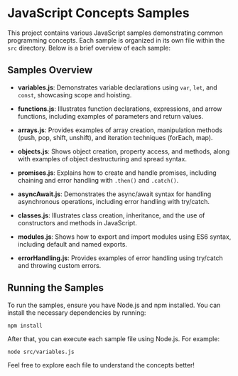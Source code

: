 # JavaScript Concepts Samples

This project contains various JavaScript samples demonstrating common programming concepts. Each sample is organized in its own file within the `src` directory. Below is a brief overview of each sample:

## Samples Overview

- **variables.js**: Demonstrates variable declarations using `var`, `let`, and `const`, showcasing scope and hoisting.
  
- **functions.js**: Illustrates function declarations, expressions, and arrow functions, including examples of parameters and return values.
  
- **arrays.js**: Provides examples of array creation, manipulation methods (push, pop, shift, unshift), and iteration techniques (forEach, map).
  
- **objects.js**: Shows object creation, property access, and methods, along with examples of object destructuring and spread syntax.
  
- **promises.js**: Explains how to create and handle promises, including chaining and error handling with `.then()` and `.catch()`.
  
- **asyncAwait.js**: Demonstrates the async/await syntax for handling asynchronous operations, including error handling with try/catch.
  
- **classes.js**: Illustrates class creation, inheritance, and the use of constructors and methods in JavaScript.
  
- **modules.js**: Shows how to export and import modules using ES6 syntax, including default and named exports.
  
- **errorHandling.js**: Provides examples of error handling using try/catch and throwing custom errors.

## Running the Samples

To run the samples, ensure you have Node.js and npm installed. You can install the necessary dependencies by running:

```
npm install
```

After that, you can execute each sample file using Node.js. For example:

```
node src/variables.js
```

Feel free to explore each file to understand the concepts better!